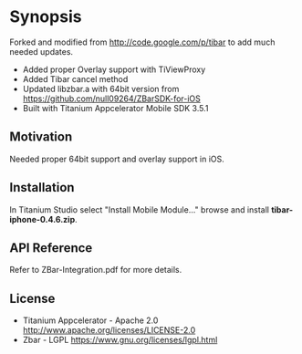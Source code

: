 Synopsis
==
Forked and modified from http://code.google.com/p/tibar to add much needed updates.

* Added proper Overlay support with TiViewProxy
* Added Tibar cancel method
* Updated libzbar.a with 64bit version from https://github.com/null09264/ZBarSDK-for-iOS
* Built with Titanium Appcelerator Mobile SDK 3.5.1

Motivation
--
Needed proper 64bit support and overlay support in iOS.

Installation
--
In Titanium Studio select "Install Mobile Module..." browse and install <b>tibar-iphone-0.4.6.zip</b>.

API Reference
--
Refer to ZBar-Integration.pdf for more details.

License
--

* Titanium Appcelerator - Apache 2.0 http://www.apache.org/licenses/LICENSE-2.0
* Zbar - LGPL  https://www.gnu.org/licenses/lgpl.html

